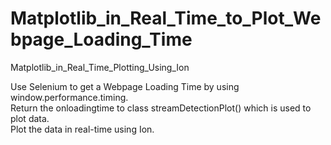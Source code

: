 # Matplotlib_in_Real_Time_to_Plot_Webpage_Loading_Time
Matplotlib_in_Real_Time_Plotting_Using_Ion

Use Selenium to get a Webpage Loading Time by using window.performance.timing.<br>
Return the onloadingtime to class streamDetectionPlot() which is used to plot data. <br>
Plot the data in real-time using Ion. 
